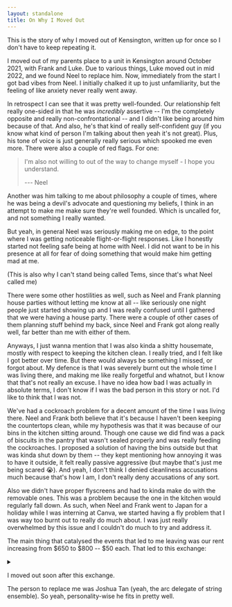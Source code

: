 ```yaml
---
layout: standalone
title: On Why I Moved Out
---
```


This is the story of why I moved out of Kensington, written up for once so I don't have to keep repeating it.

I moved out of my parents place to a unit in Kensington around October 2021, with Frank and Luke.
Due to various things, Luke moved out in mid 2022, and we found Neel to replace him.
Now, immediately from the start I got bad vibes from Neel.
I initially chalked it up to just unfamiliarity, but the feeling of like anxiety never really went away.

In retrospect I can see that it was pretty well-founded.
Our relationship felt really one-sided in that he was _incredibly_ assertive -- I'm the completely opposite and really non-confrontational -- and I didn't like being around him because of that.
And also, he's that kind of really self-confident guy (if you know what kind of person I'm talking about then yeah it's not great).
Plus, his tone of voice is just generally really serious which spooked me even more.
There were also a couple of red flags.
For one:

> I'm also not willing to out of the way to change myself - I hope you understand.
>
> --- Neel

Another was him talking to me about philosophy a couple of times, where he was being a devil's advocate and questioning my beliefs, I think in an attempt to make me make sure they're well founded.
Which is uncalled for, and not something I really wanted.

But yeah, in general Neel was seriously making me on edge, to the point where I was getting noticeable flight-or-flight responses.
Like I honestly started not feeling safe being at home with Neel.
I did not want to be in his presence at all for fear of doing something that would make him getting mad at me.

(This is also why I can't stand being called Tems, since that's what Neel called me)

There were some other hostilities as well, such as Neel and Frank planning house parties without letting me know at all -- like seriously one night people just started showing up and I was really confused until I gathered that we were having a house party.
There were a couple of other cases of them planning stuff behind my back, since Neel and Frank got along really well, far better than me with either of them.

Anyways, I just wanna mention that I was also kinda a shitty housemate, mostly with respect to keeping the kitchen clean.
I really tried, and I felt like I got better over time.
But there would always be something I missed, or forgot about.
My defence is that I was severely burnt out the whole time I was living there, and making me like really forgetful and whatnot, but I know that that's not really an excuse.
I have no idea how bad I was actually in absolute terms, I don't know if I was the bad person in this story or not.
I'd like to think that I was not.

We've had a cockroach problem for a decent amount of the time I was living there.
Neel and Frank both believe that it's because I haven't been keeping the countertops clean, while my hypothesis was that it was because of our bins in the kitchen sitting around.
Though one cause we did find was a pack of biscuits in the pantry that wasn't sealed properly and was really feeding the cockroaches.
I proposed a solution of having the bins outside but that was kinda shut down by them -- they kept mentioning how annoying it was to have it outside, it felt really passive aggressive (but maybe that's just me being scared :sob:).
And yeah, I don't think I denied cleanliness accusations much because that's how I am, I don't really deny accusations of any sort.

Also we didn't have proper flyscreens and had to kinda make do with the removable ones.
This was a problem because the one in the kitchen would regularly fall down.
As such, when Neel and Frank went to Japan for a holiday while I was interning at Canva, we started having a fly problem that I was way too burnt out to really do much about.
I was just really overwhelmed by this issue and I couldn't do much to try and address it.

The main thing that catalysed the events that led to me leaving was our rent increasing from $650 to $800 -- $50 each.
That led to this exchange:

<details markdown=1><summary></summary>
Neel:

> Hey Tems, sorry for the delay and not being more transparent about that, but we've been doing some planning on our own, and were hoping to bring this up to you after we had all our thoughts and plans together.
> Yes, we have been thinking of seriously moving out of the house given the rent increase, the existing cockroach problem, and the overall lack of maintenance around the house.
> In light of what you've said, it is the unfortunate fact of the matter that there are 2 ways this can go.
> Either:
>
> 1. Frank and I leave, and you risk Dennis kicking you out.
> 2. You leave yourself and Frank and I stay handle find a 3rd housemate.
>
> However, in case 2, you will have help.
> Frank and I have discussed, and we're prepared to help you find a new place to stay.
> If you let us know what you look for in a house and when you're free, we can do some of the searching, and set up inspections for you.
> When the time comes, we may even be able to help you with moving your stuff out of the house, if needed (2 extra lads makes moving out well over 3 times less painful, trust me).
> We're happy to support you in any other way you require.
> This is opposed to you having to do the whole thing yourself, or having to find other people to sign the lease with.
>
> As for us, money and locations are both serious considerations.
> We don't exactly make heaps, or have massive stockpiles lying around, and I'll be a student for the rest of this and next year so I can finish both my degrees, so being close to UNSW is important.
> All the people we're considering to have move in are also tight-fisted uni students, so the location and rent is important for them too.
> You however are not bound by these restrictions, so you are free to stay somewhere that's not in the randwick/kensington area, like somewhere better connected to the city and your parents.
> Or at the very least, the new place won't come infested with cockroaches.
> And, you'll have 1 dude with free time (Frank) and another with plenty of house hunting experience (me) to help you out.
> How does that sound?
>
> In either one of the 2 ways it plays out, you either have the uncertainty of having to move out with no help at all, or having to handle signing on 2 new housemates and dealing with Dennis, or have the known certainty of moving out with 2 people's willing help.
>
> I believe it is in everyone's interest here that we go with option 2.

I replied with some stuff that Frank then responded to:

> > i don't see why me leaving will allow you to address your concerns with the current place, particularly the rent increase that seems to be primary motivation for this.
>
> our concerns are not so much with the increase but more with it being so disgusting to live here despite it being talked about multiple times with multiple roommates, primarily stemming from your relaxed cleaning habits
>
> > i appreciate that you're willing to help for option 2, but this feels like an ultimatum, particularly with how none of this has been discussed with me given how much it would affect me.
> > to be honestly, i don't see why the onus is on me to leave
>
> it's not on you, you can choose to stay and we leave but like you said, your friend got kicked out which feels shitty if we're the cause of it and you've basically left us no choice but to want to move out
> but if you want to not risk that and leave on your own terms then you can and we'll offer you some help if you do
>
> > if you two have a problem with me please let me know
>
> we have let you know and little to nothing has changed, it was talked about with Luke and nothing changed and he ended up moving because of it. I speak for both me and Neel here.

And so I told them this:

> i feel like you two have reached a conclusion on this matter, and while i have objections (for one, i think i just haven't really communicated what i have done), i don't think that's a discussion worth having.
> either way, there's definitely quite a bit of resentment i don't think we can resolve with our current arrangements.
> I'll let you know when I've decided on what the plan is going forward, but i similarly don't feel comfortable staying with you two so i think this is a good opportunity for us to split.
</details>

I moved out soon after this exchange.

The person to replace me was Joshua Tan (yeah, the arc delegate of string ensemble).
So yeah, personality-wise he fits in pretty well.
